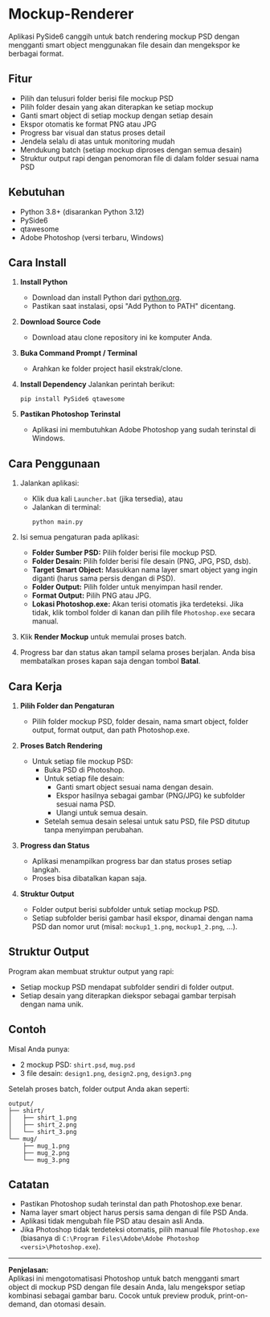 # Mockup-Renderer

Aplikasi PySide6 canggih untuk batch rendering mockup PSD dengan mengganti smart object menggunakan file desain dan mengekspor ke berbagai format.

## Fitur

- Pilih dan telusuri folder berisi file mockup PSD
- Pilih folder desain yang akan diterapkan ke setiap mockup
- Ganti smart object di setiap mockup dengan setiap desain
- Ekspor otomatis ke format PNG atau JPG
- Progress bar visual dan status proses detail
- Jendela selalu di atas untuk monitoring mudah
- Mendukung batch (setiap mockup diproses dengan semua desain)
- Struktur output rapi dengan penomoran file di dalam folder sesuai nama PSD

## Kebutuhan

- Python 3.8+ (disarankan Python 3.12)
- PySide6
- qtawesome
- Adobe Photoshop (versi terbaru, Windows)

## Cara Install

1. **Install Python**
   - Download dan install Python dari [python.org](https://www.python.org/downloads/).
   - Pastikan saat instalasi, opsi "Add Python to PATH" dicentang.

2. **Download Source Code**
   - Download atau clone repository ini ke komputer Anda.

3. **Buka Command Prompt / Terminal**
   - Arahkan ke folder project hasil ekstrak/clone.

4. **Install Dependency**
   Jalankan perintah berikut:
   ```
   pip install PySide6 qtawesome
   ```

5. **Pastikan Photoshop Terinstal**
   - Aplikasi ini membutuhkan Adobe Photoshop yang sudah terinstal di Windows.

## Cara Penggunaan

1. Jalankan aplikasi:
   - Klik dua kali `Launcher.bat` (jika tersedia), atau
   - Jalankan di terminal:
     ```
     python main.py
     ```

2. Isi semua pengaturan pada aplikasi:
   - **Folder Sumber PSD:** Pilih folder berisi file mockup PSD.
   - **Folder Desain:** Pilih folder berisi file desain (PNG, JPG, PSD, dsb).
   - **Target Smart Object:** Masukkan nama layer smart object yang ingin diganti (harus sama persis dengan di PSD).
   - **Folder Output:** Pilih folder untuk menyimpan hasil render.
   - **Format Output:** Pilih PNG atau JPG.
   - **Lokasi Photoshop.exe:** Akan terisi otomatis jika terdeteksi. Jika tidak, klik tombol folder di kanan dan pilih file `Photoshop.exe` secara manual.

3. Klik **Render Mockup** untuk memulai proses batch.

4. Progress bar dan status akan tampil selama proses berjalan. Anda bisa membatalkan proses kapan saja dengan tombol **Batal**.

## Cara Kerja

1. **Pilih Folder dan Pengaturan**
   - Pilih folder mockup PSD, folder desain, nama smart object, folder output, format output, dan path Photoshop.exe.

2. **Proses Batch Rendering**
   - Untuk setiap file mockup PSD:
     - Buka PSD di Photoshop.
     - Untuk setiap file desain:
       - Ganti smart object sesuai nama dengan desain.
       - Ekspor hasilnya sebagai gambar (PNG/JPG) ke subfolder sesuai nama PSD.
       - Ulangi untuk semua desain.
     - Setelah semua desain selesai untuk satu PSD, file PSD ditutup tanpa menyimpan perubahan.

3. **Progress dan Status**
   - Aplikasi menampilkan progress bar dan status proses setiap langkah.
   - Proses bisa dibatalkan kapan saja.

4. **Struktur Output**
   - Folder output berisi subfolder untuk setiap mockup PSD.
   - Setiap subfolder berisi gambar hasil ekspor, dinamai dengan nama PSD dan nomor urut (misal: `mockup1_1.png`, `mockup1_2.png`, ...).

## Struktur Output

Program akan membuat struktur output yang rapi:
- Setiap mockup PSD mendapat subfolder sendiri di folder output.
- Setiap desain yang diterapkan diekspor sebagai gambar terpisah dengan nama unik.

## Contoh

Misal Anda punya:
- 2 mockup PSD: `shirt.psd`, `mug.psd`
- 3 file desain: `design1.png`, `design2.png`, `design3.png`

Setelah proses batch, folder output Anda akan seperti:

```
output/
├── shirt/
│   ├── shirt_1.png
│   ├── shirt_2.png
│   └── shirt_3.png
└── mug/
    ├── mug_1.png
    ├── mug_2.png
    └── mug_3.png
```

## Catatan

- Pastikan Photoshop sudah terinstal dan path Photoshop.exe benar.
- Nama layer smart object harus persis sama dengan di file PSD Anda.
- Aplikasi tidak mengubah file PSD atau desain asli Anda.
- Jika Photoshop tidak terdeteksi otomatis, pilih manual file `Photoshop.exe` (biasanya di `C:\Program Files\Adobe\Adobe Photoshop <versi>\Photoshop.exe`).

---

**Penjelasan:**  
Aplikasi ini mengotomatisasi Photoshop untuk batch mengganti smart object di mockup PSD dengan file desain Anda, lalu mengekspor setiap kombinasi sebagai gambar baru. Cocok untuk preview produk, print-on-demand, dan otomasi desain.